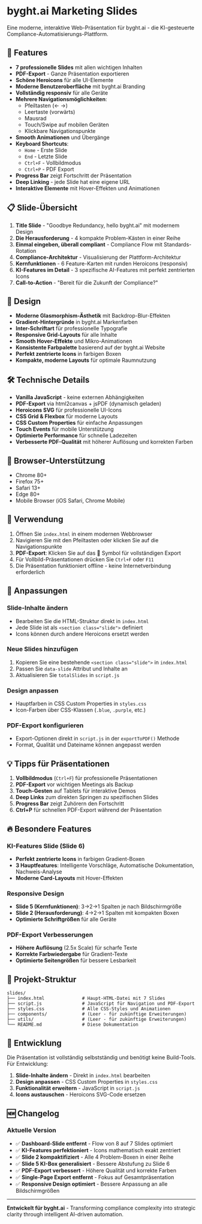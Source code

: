 # byght.ai Marketing Slides

Eine moderne, interaktive Web-Präsentation für byght.ai - die KI-gesteuerte Compliance-Automatisierungs-Plattform.

## 🚀 Features

- **7 professionelle Slides** mit allen wichtigen Inhalten
- **PDF-Export** - Ganze Präsentation exportieren
- **Schöne Heroicons** für alle UI-Elemente
- **Moderne Benutzeroberfläche** mit byght.ai Branding
- **Vollständig responsiv** für alle Geräte
- **Mehrere Navigationsmöglichkeiten**:
  - Pfeiltasten (← →)
  - Leertaste (vorwärts)
  - Mausrad
  - Touch/Swipe auf mobilen Geräten
  - Klickbare Navigationspunkte
- **Smooth Animationen** und Übergänge
- **Keyboard Shortcuts**:
  - `Home` - Erste Slide
  - `End` - Letzte Slide
  - `Ctrl+F` - Vollbildmodus
  - `Ctrl+P` - PDF Export
- **Progress Bar** zeigt Fortschritt der Präsentation
- **Deep Linking** - jede Slide hat eine eigene URL
- **Interaktive Elemente** mit Hover-Effekten und Animationen

## 📋 Slide-Übersicht

1. **Title Slide** - "Goodbye Redundancy, hello byght.ai" mit modernem Design
2. **Die Herausforderung** - 4 kompakte Problem-Kästen in einer Reihe
3. **Einmal eingeben, überall compliant** - Compliance Flow mit Standards-Rotation
4. **Compliance-Architektur** - Visualisierung der Plattform-Architektur
5. **Kernfunktionen** - 6 Feature-Karten mit runden Heroicons (responsiv)
6. **KI-Features im Detail** - 3 spezifische AI-Features mit perfekt zentrierten Icons
7. **Call-to-Action** - "Bereit für die Zukunft der Compliance?"

## 🎨 Design

- **Moderne Glasmorphism-Ästhetik** mit Backdrop-Blur-Effekten
- **Gradient-Hintergründe** in byght.ai Markenfarben
- **Inter-Schriftart** für professionelle Typografie
- **Responsive Grid-Layouts** für alle Inhalte
- **Smooth Hover-Effekte** und Mikro-Animationen
- **Konsistente Farbpalette** basierend auf der byght.ai Website
- **Perfekt zentrierte Icons** in farbigen Boxen
- **Kompakte, moderne Layouts** für optimale Raumnutzung

## 🛠 Technische Details

- **Vanilla JavaScript** - keine externen Abhängigkeiten
- **PDF-Export** via html2canvas + jsPDF (dynamisch geladen)
- **Heroicons SVG** für professionelle UI-Icons
- **CSS Grid & Flexbox** für moderne Layouts
- **CSS Custom Properties** für einfache Anpassungen
- **Touch Events** für mobile Unterstützung
- **Optimierte Performance** für schnelle Ladezeiten
- **Verbesserte PDF-Qualität** mit höherer Auflösung und korrekten Farben

## 📱 Browser-Unterstützung

- Chrome 80+
- Firefox 75+
- Safari 13+
- Edge 80+
- Mobile Browser (iOS Safari, Chrome Mobile)

## 🚀 Verwendung

1. Öffnen Sie `index.html` in einem modernen Webbrowser
2. Navigieren Sie mit den Pfeiltasten oder klicken Sie auf die Navigationspunkte
3. **PDF-Export**: Klicken Sie auf das 📄 Symbol für vollständigen Export
4. Für Vollbild-Präsentationen drücken Sie `Ctrl+F` oder `F11`
5. Die Präsentation funktioniert offline - keine Internetverbindung erforderlich

## 🎯 Anpassungen

### Slide-Inhalte ändern
- Bearbeiten Sie die HTML-Struktur direkt in `index.html`
- Jede Slide ist als `<section class="slide">` definiert
- Icons können durch andere Heroicons ersetzt werden

### Neue Slides hinzufügen
1. Kopieren Sie eine bestehende `<section class="slide">` in `index.html`
2. Passen Sie `data-slide` Attribut und Inhalte an
3. Aktualisieren Sie `totalSlides` in `script.js`

### Design anpassen
- Hauptfarben in CSS Custom Properties in `styles.css`
- Icon-Farben über CSS-Klassen (`.blue`, `.purple`, etc.)

### PDF-Export konfigurieren
- Export-Optionen direkt in `script.js` in der `exportToPDF()` Methode
- Format, Qualität und Dateiname können angepasst werden

## 💡 Tipps für Präsentationen

1. **Vollbildmodus** (`Ctrl+F`) für professionelle Präsentationen
2. **PDF-Export** vor wichtigen Meetings als Backup
3. **Touch-Gesten** auf Tablets für interaktive Demos
4. **Deep Links** zum direkten Springen zu spezifischen Slides
5. **Progress Bar** zeigt Zuhörern den Fortschritt
6. **Ctrl+P** für schnellen PDF-Export während der Präsentation

## 🔥 Besondere Features

### KI-Features Slide (Slide 6)
- **Perfekt zentrierte Icons** in farbigen Gradient-Boxen
- **3 Hauptfeatures**: Intelligente Vorschläge, Automatische Dokumentation, Nachweis-Analyse
- **Moderne Card-Layouts** mit Hover-Effekten

### Responsive Design
- **Slide 5 (Kernfunktionen)**: 3→2→1 Spalten je nach Bildschirmgröße
- **Slide 2 (Herausforderung)**: 4→2→1 Spalten mit kompakten Boxen
- **Optimierte Schriftgrößen** für alle Geräte

### PDF-Export Verbesserungen
- **Höhere Auflösung** (2.5x Scale) für scharfe Texte
- **Korrekte Farbwiedergabe** für Gradient-Texte
- **Optimierte Seitengrößen** für bessere Lesbarkeit

## 📁 Projekt-Struktur

```
slides/
├── index.html              # Haupt-HTML-Datei mit 7 Slides
├── script.js               # JavaScript für Navigation und PDF-Export
├── styles.css              # Alle CSS-Styles und Animationen
├── components/             # (Leer - für zukünftige Erweiterungen)
├── utils/                  # (Leer - für zukünftige Erweiterungen)
└── README.md               # Diese Dokumentation
```

## 🔧 Entwicklung

Die Präsentation ist vollständig selbstständig und benötigt keine Build-Tools. Für Entwicklung:

1. **Slide-Inhalte ändern** - Direkt in `index.html` bearbeiten
2. **Design anpassen** - CSS Custom Properties in `styles.css`
3. **Funktionalität erweitern** - JavaScript in `script.js`
4. **Icons austauschen** - Heroicons SVG-Code ersetzen

## 🆕 Changelog

### Aktuelle Version
- ✅ **Dashboard-Slide entfernt** - Flow von 8 auf 7 Slides optimiert
- ✅ **KI-Features perfektioniert** - Icons mathematisch exakt zentriert
- ✅ **Slide 2 kompaktifiziert** - Alle 4 Problem-Boxen in einer Reihe
- ✅ **Slide 5 KI-Box generalisiert** - Bessere Abstufung zu Slide 6
- ✅ **PDF-Export verbessert** - Höhere Qualität und korrekte Farben
- ✅ **Single-Page Export entfernt** - Fokus auf Gesamtpräsentation
- ✅ **Responsive Design optimiert** - Bessere Anpassung an alle Bildschirmgrößen

---

**Entwickelt für byght.ai** - Transforming compliance complexity into strategic clarity through intelligent AI-driven automation.